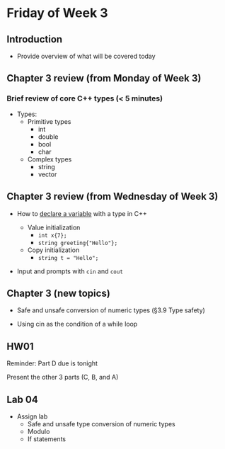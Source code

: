 # Friday of Week 3

## Introduction

* Provide overview of what will be covered today


## Chapter 3 review (from Monday of Week 3)

### Brief review of core C++ types (< 5 minutes)

* Types:
  - Primitive types
    * int
    * double
    * bool
    * char
  - Complex types
    * string
    * vector


## Chapter 3 review (from Wednesday of Week 3)


* How to [declare a variable](https://en.cppreference.com/w/cpp/language/initialization) with a type in C++
  - Value initialization
    * `int x{7};`
    * `string greeting{"Hello"};`
  - Copy initialization
    * `string t = "Hello";`

* Input and prompts with `cin` and `cout`



## Chapter 3 (new topics)

* Safe and unsafe conversion of numeric types (§3.9 Type safety)

* Using cin as the condition of a while loop



## HW01

Reminder: Part D due is tonight

Present the other 3 parts (C, B, and A)




## Lab 04

* Assign lab
  * Safe and unsafe type conversion of numeric types
  * Modulo
  * If statements
